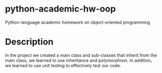 # python-academic-hw-oop
Python-language academic homework on object-oriented programming
# Description
In the project we created a main class and sub-classes that inherit from the main class, we learned to use inheritance and polymorphism. In addition, we learned to use unit testing to effectively test our code.
